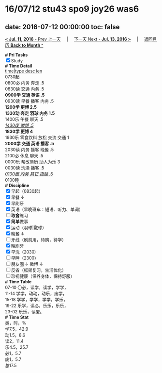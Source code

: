 # 16/07/12 stu43 spo9 joy26 was6

date: 2016-07-12 00:00:00
toc: false
---
[**< Jul. 11, 2016** - Prev 上一天](/lifelogs/2016/07/d11.md) &nbsp; &nbsp; | &nbsp; &nbsp; [下一天 Next - **Jul. 13, 2016 >**](/lifelogs/2016/07/d13.md) &nbsp; &nbsp; |  &nbsp; &nbsp; [返回月历 **Back to Month ^**](/lifelogs/2016/07/index.md)
<br/><div><b># Pri Tasks</b></div><div><input checked="true" type="checkbox"/>Study</div><div><b># Time Detail</b></div><div><u>time|type desc len</u></div><div>0730起</div><div>0800必 内务 奔走 .5</div><div>0830读 交通 内务 .5</div><div><b>0900学 交通 英语 .5</b></div><div>0930读 早餐 播客 内务 .5</div><div><b>1200学 更博 2.5</b></div><div><b>1330动 奔走 羽球 内务 1.5</b></div><div>1400乐 午餐 聊天 .5</div><div><i><u>1430废 微博 .5</u></i></div><div><b>1830学 更博 4</b></div><div>1930乐 零食饮料 放松 交流 交通 1</div><div><b>2000学 交通 英语 播客 .5</b></div><div>2030读 内务 播客 晚餐 .5</div><div>2100必 休息 聊天 .5</div><div>0000乐 帮改简历 助人为乐 3</div><div>0030读 洗澡 播客 .5</div><div><u><i>0100废 内务 其它 拖延 .5</i></u></div><div>0100睡</div><div><b># Discipline</b></div><div><input checked="true" type="checkbox"/>早起（0830起）</div><div><input checked="true" type="checkbox"/>早餐 ↓</div><div><input checked="true" type="checkbox"/>早刷牙</div><div><input checked="true" type="checkbox"/>英语（早晚班车：短语、听力、单词）</div><div><input type="checkbox"/><b>取舍</b>练习</div><div><input checked="true" type="checkbox"/><b>简单</b>做事</div><div><input checked="true" type="checkbox"/>运动（羽球|毽球）</div><div><input checked="true" type="checkbox"/>晚餐 ↓</div><div><input type="checkbox"/>牙线（刷前用，待购，待学）</div><div><input checked="true" type="checkbox"/>晚刷牙</div><div><input checked="true" type="checkbox"/>早洗（2030)</div><div><input type="checkbox"/>早睡（2300）</div><div><input type="checkbox"/>朋友圈 ↓ 微博 ↓</div><div><input type="checkbox"/>反省（框架复习，生活优化）</div><div><input type="checkbox"/>珍视健康（保养身体，保持舒服）</div><div><b># Time Table</b></div><div>07-10 〇必，读学，读学，学学，</div><div>11-14 学学，动动，动乐，废学，</div><div>15-18 学学，学学，学学，学乐，</div><div>19-22 乐学，读必，乐乐，乐乐，</div><div>23-02 乐乐，读废。</div><div><b># Time Stat</b></div><div>类，时，%</div><div>学7.5，42.9</div><div>动1.5，8.6</div><div>读2，11.4</div><div>乐4.5，25.7</div><div>必1，5.7</div><div>废1，5.7</div><div>总17.5</div>
